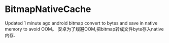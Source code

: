 # BitmapNativeCache
Updated 1 minute ago  android bitmap convert to bytes and save in native memory to avoid OOM。 安卓为了规避OOM,把bitmap转成文件byte存入native内存.
